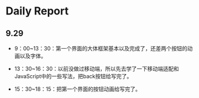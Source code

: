 # Daily Report

## 9.29

- 9：00~13：30：第一个界面的大体框架基本以及完成了，还差两个按钮的动画以及字体。
- 13：30~16：30：以前没做过移动端，所以先去学了一下移动端适配和JavaScript中的一些写法，把back按钮给写完了。

- 15：30~18：15：把第一个界面的按钮动画给写完了。

